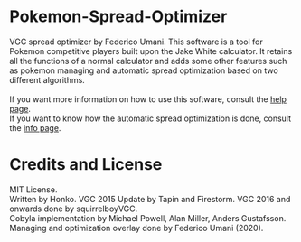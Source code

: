 # Pokemon-Spread-Optimizer
VGC spread optimizer by Federico Umani. This software is a tool for Pokemon competitive players built upon the Jake White calculator. It retains all the functions of a normal calculator and adds some other features such as pokemon managing and automatic spread optimization based on two different algorithms.<br><br>
If you want more information on how to use this software, consult the <a href=https://feum.github.io/Pokemon-Spread-Optimizer/help.html>help page</a>.<br>
If you want to know how the automatic spread optimization is done, consult the <a href=https://feum.github.io/Pokemon-Spread-Optimizer/info.html>info page</a>.<br>

# Credits and License
MIT License.<br>
Written by Honko. VGC 2015 Update by Tapin and Firestorm. VGC 2016 and onwards done by squirrelboyVGC.<br>
Cobyla implementation by Michael Powell, Alan Miller, Anders Gustafsson.
Managing and optimization overlay done by Federico Umani (2020).
